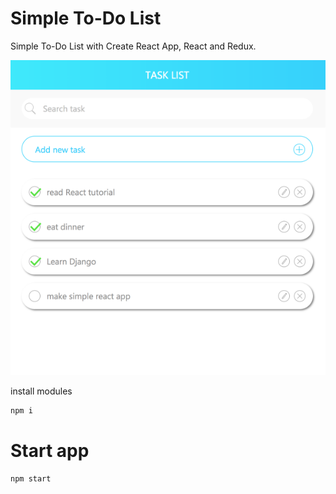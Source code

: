 Simple To-Do List
===
Simple To-Do List with Create React App, React and Redux.

![screen](doc/images/screen.png)

install modules
```bash
npm i
```
Start app
===
```bash
npm start
```
